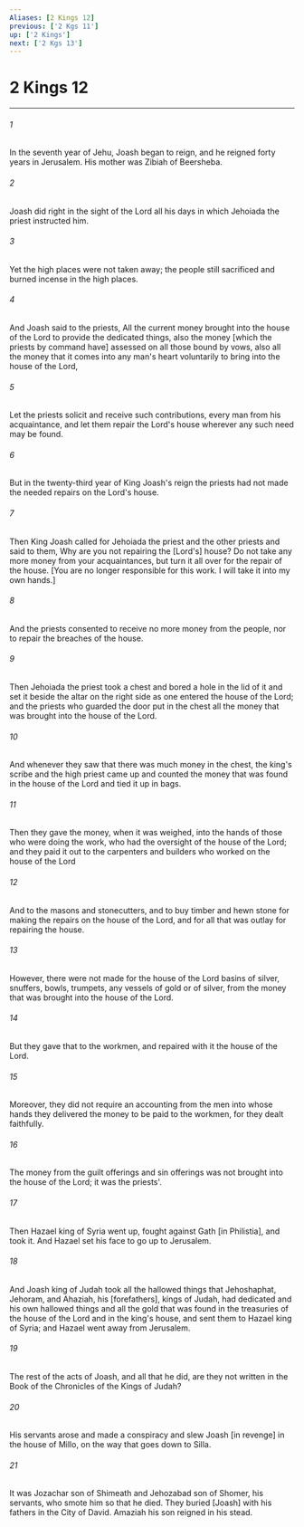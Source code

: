 ```yaml
---
Aliases: [2 Kings 12]
previous: ['2 Kgs 11']
up: ['2 Kings']
next: ['2 Kgs 13']
---
```

# 2 Kings 12

***

###### 1 

In the seventh year of Jehu, Joash began to reign, and he reigned forty years in Jerusalem. His mother was Zibiah of Beersheba. 

###### 2 

Joash did right in the sight of the Lord all his days in which Jehoiada the priest instructed him. 

###### 3 

Yet the high places were not taken away; the people still sacrificed and burned incense in the high places. 

###### 4 

And Joash said to the priests, All the current money brought into the house of the Lord to provide the dedicated things, also the money [which the priests by command have] assessed on all those bound by vows, also all the money that it comes into any man's heart voluntarily to bring into the house of the Lord, 

###### 5 

Let the priests solicit and receive such contributions, every man from his acquaintance, and let them repair the Lord's house wherever any such need may be found. 

###### 6 

But in the twenty-third year of King Joash's reign the priests had not made the needed repairs on the Lord's house. 

###### 7 

Then King Joash called for Jehoiada the priest and the other priests and said to them, Why are you not repairing the [Lord's] house? Do not take any more money from your acquaintances, but turn it all over for the repair of the house. [You are no longer responsible for this work. I will take it into my own hands.] 

###### 8 

And the priests consented to receive no more money from the people, nor to repair the breaches of the house. 

###### 9 

Then Jehoiada the priest took a chest and bored a hole in the lid of it and set it beside the altar on the right side as one entered the house of the Lord; and the priests who guarded the door put in the chest all the money that was brought into the house of the Lord. 

###### 10 

And whenever they saw that there was much money in the chest, the king's scribe and the high priest came up and counted the money that was found in the house of the Lord and tied it up in bags. 

###### 11 

Then they gave the money, when it was weighed, into the hands of those who were doing the work, who had the oversight of the house of the Lord; and they paid it out to the carpenters and builders who worked on the house of the Lord 

###### 12 

And to the masons and stonecutters, and to buy timber and hewn stone for making the repairs on the house of the Lord, and for all that was outlay for repairing the house. 

###### 13 

However, there were not made for the house of the Lord basins of silver, snuffers, bowls, trumpets, any vessels of gold or of silver, from the money that was brought into the house of the Lord. 

###### 14 

But they gave that to the workmen, and repaired with it the house of the Lord. 

###### 15 

Moreover, they did not require an accounting from the men into whose hands they delivered the money to be paid to the workmen, for they dealt faithfully. 

###### 16 

The money from the guilt offerings and sin offerings was not brought into the house of the Lord; it was the priests'. 

###### 17 

Then Hazael king of Syria went up, fought against Gath [in Philistia], and took it. And Hazael set his face to go up to Jerusalem. 

###### 18 

And Joash king of Judah took all the hallowed things that Jehoshaphat, Jehoram, and Ahaziah, his [forefathers], kings of Judah, had dedicated and his own hallowed things and all the gold that was found in the treasuries of the house of the Lord and in the king's house, and sent them to Hazael king of Syria; and Hazael went away from Jerusalem. 

###### 19 

The rest of the acts of Joash, and all that he did, are they not written in the Book of the Chronicles of the Kings of Judah? 

###### 20 

His servants arose and made a conspiracy and slew Joash [in revenge] in the house of Millo, on the way that goes down to Silla. 

###### 21 

It was Jozachar son of Shimeath and Jehozabad son of Shomer, his servants, who smote him so that he died. They buried [Joash] with his fathers in the City of David. Amaziah his son reigned in his stead.
